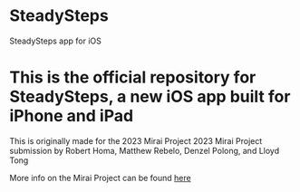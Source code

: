 # SteadySteps
SteadySteps app for iOS

# This is the official repository for SteadySteps, a new iOS app built for iPhone and iPad
 This is originally made for the 2023 Mirai Project
 2023 Mirai Project submission by Robert Homa, Matthew Rebelo, Denzel Polong, and Lloyd Tong

More info on the Mirai Project can be found [here](https://www.canadorecollege.ca/experience/the-mirai-project)
